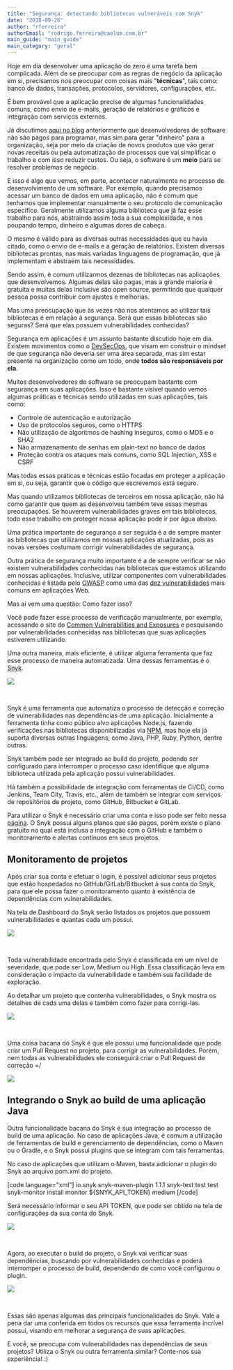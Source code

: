 ```yaml
---
title: "Segurança: detectando bibliotecas vulneráveis com Snyk"
date: "2018-09-26"
author: "rferreira"
authorEmail: "rodrigo.ferreira@caelum.com.br"
main_guide: "main_guide"
main_category: "geral"
---
```


Hoje em dia desenvolver uma aplicação do zero é uma tarefa bem complicada. Além de se preocupar com as regras de negócio da aplicação em si, precisamos nos preocupar com coisas mais "**técnicas**", tais como: banco de dados, transações, protocolos, servidores, configurações, etc.

É bem provável que a aplicação precise de algumas funcionalidades comuns, como envio de e-mails, geração de relatórios e gráficos e integração com serviços externos.

Já discutimos [aqui no blog](https://blog.caelum.com.br/voce-nao-e-pago-para-programar/) anteriormente que desenvolvedores de software não são pagos para programar, mas sim para gerar "dinheiro" para a organização, seja por meio da criação de novos produtos que vão gerar novas receitas ou pela automatização de processos que vai simplificar o trabalho e com isso reduzir custos. Ou seja, o software é um **meio** para se resolver problemas de negócio.

E isso é algo que vemos, em parte, acontecer naturalmente no processo de desenvolvimento de um software. Por exemplo, quando precisamos acessar um banco de dados em uma aplicação, não é comum que tenhamos que implementar manualmente o seu protocolo de comunicação específico. Geralmente utilizamos alguma biblioteca que já faz esse trabalho para nós, abstraindo assim toda a sua complexidade, e nos poupando tempo, dinheiro e algumas dores de cabeça.

O mesmo é válido para as diversas outras necessidades que eu havia citado, como o envio de e-mails e a geração de relatórios. Existem diversas bibliotecas prontas, nas mais variadas linguagens de programação, que já implementam e abstraem tais necessidades.

Sendo assim, é comum utilizarmos dezenas de bibliotecas nas aplicações que desenvolvemos. Algumas delas são pagas, mas a grande maioria é gratuita e muitas delas inclusive são open source, permitindo que qualquer pessoa possa contribuir com ajustes e melhorias.

Mas uma preocupação que às vezes não nos atentamos ao utilizar tais bibliotecas é em relação à segurança. Será que essas bibliotecas são seguras? Será que elas possuem vulnerabilidades conhecidas?

Segurança em aplicações é um assunto bastante discutido hoje em dia. Existem movimentos como o [DevSecOps](http://www.devsecops.org), que visam em construir o mindset de que segurança não deveria ser uma área separada, mas sim estar presente na organização como um todo, onde **todos são responsáveis por ela**.

Muitos desenvolvedores de software se preocupam bastante com segurança em suas aplicações. Isso é bastante visível quando vemos algumas práticas e técnicas sendo utilizadas em suas aplicações, tais como:

- Controle de autenticação e autorização
- Uso de protocolos seguros, como o HTTPS
- Não utilização de algoritmos de hashing inseguros, como o MD5 e o SHA2
- Não armazenamento de senhas em plain-text no banco de dados
- Proteção contra os ataques mais comuns, como SQL Injection, XSS e CSRF

Mas todas essas práticas e técnicas estão focadas em proteger a aplicação em si, ou seja, garantir que o código que escrevemos está seguro.

Mas quando utilizamos bibliotecas de terceiros em nossa aplicação, não há como garantir que quem as desenvolveu também teve essas mesmas preocupações. Se houverem vulnerabilidades graves em tais bibliotecas, todo esse trabalho em proteger nossa aplicação pode ir por água abaixo.

Uma prática importante de segurança a ser seguida é a de sempre manter as bibliotecas que utilizamos em nossas aplicações atualizadas, pois as novas versões costumam corrigir vulnerabilidades de segurança.

Outra prática de segurança muito importante é a de sempre verificar se não existem vulnerabilidades conhecidas nas bibliotecas que estamos utilizando em nossas aplicações. Inclusive, utilizar componentes com vulnerabilidades conhecidas é listada pelo [OWASP](https://www.owasp.org/) como uma das [dez vulnerabilidades](https://www.owasp.org/index.php/Category:OWASP_Top_Ten_Project) mais comuns em aplicações Web.

Mas aí vem uma questão: Como fazer isso?

Você pode fazer esse processo de verificação manualmente, por exemplo, acessando o site do [Common Vulnerabilities and Exposures](https://cve.mitre.org) e pesquisando por vulnerabilidades conhecidas nas bibliotecas que suas aplicações estiverem utilizando.

Uma outra maneira, mais eficiente, é utilizar alguma ferramenta que faz esse processo de maneira automatizada. Uma dessas ferramentas é o [Snyk](https://snyk.io).

![](https://blog.caelum.com.br/wp-content/uploads/2018/09/Screen-Shot-2018-09-21-at-16.55.11.png)

 

Snyk é uma ferramenta que automatiza o processo de detecção e correção de vulnerabilidades nas dependências de uma aplicação. Inicialmente a ferramenta tinha como público alvo aplicações Node.js, fazendo verificações nas bibliotecas disponibilizadas via [NPM](https://www.npmjs.com/), mas hoje ela já suporta diversas outras linguagens, como Java, PHP, Ruby, Python, dentre outras.

Snyk também pode ser integrado ao build do projeto, podendo ser configurado para interromper o processo caso identifique que alguma biblioteca utilizada pela aplicação possui vulnerabilidades.

Há também a possibilidade de integração com ferramentas de CI/CD, como Jenkins, Team City, Travis, etc., além de também se integrar com serviços de repositórios de projeto, como GitHub, Bitbucket e GitLab.

Para utilizar o Snyk é necessário criar uma conta e isso pode ser feito nessa [página](https://app.snyk.io/signup). O Snyk possui alguns planos que são pagos, porém existe o plano gratuito no qual está inclusa a integração com o GitHub e também o monitoramento e alertas contínuos em seus projetos.

## Monitoramento de projetos

Após criar sua conta e efetuar o login, é possível adicionar seus projetos que estão hospedados no GitHub/GitLab/Bitbucket à sua conta do Snyk, para que ele possa fazer o monitoramento quanto à existência de dependências com vulnerabilidades.

Na tela de Dashboard do Snyk serão listados os projetos que possuem vulnerabilidades e quantas cada um possui.

![](https://blog.caelum.com.br/wp-content/uploads/2018/09/Screen-Shot-2018-09-21-at-18.20.34.png)

 

Toda vulnerabilidade encontrada pelo Snyk é classificada em um nível de severidade, que pode ser Low, Medium ou High. Essa classificação leva em consideração o impacto da vulnerabilidade e também sua facilidade de exploração.

Ao detalhar um projeto que contenha vulnerabilidades, o Snyk mostra os detalhes de cada uma delas e também como fazer para corrigi-las.

![](https://blog.caelum.com.br/wp-content/uploads/2018/09/Screen-Shot-2018-09-21-at-18.30.57.png)

 

Uma coisa bacana do Snyk é que ele possui uma funcionalidade que pode criar um Pull Request no projeto, para corrigir as vulnerabilidades. Porém, nem todas as vulnerabilidades ele conseguirá criar o Pull Request de correção =/

![](https://blog.caelum.com.br/wp-content/uploads/2018/09/Screen-Shot-2018-09-21-at-18.34.52.png)

## **Integrando o Snyk ao build de uma aplicação Java**

Outra funcionalidade bacana do Snyk é sua integração ao processo de build de uma aplicação. No caso de aplicações Java, é comum a utilização de ferramentas de build e gerenciamento de dependências, como o Maven ou o Gradle, e o Snyk possui plugins que se integram com tais ferramentas.

No caso de aplicações que utilizam o Maven, basta adicionar o plugin do Snyk ao arquivo pom.xml do projeto.

\[code language="xml"\] <plugin> <groupId>io.snyk</groupId> <artifactId>snyk-maven-plugin</artifactId> <version>1.1.1</version> <executions> <execution> <id>snyk-test</id> <phase>test</phase> <goals> <goal>test</goal> </goals> </execution> <execution> <id>snyk-monitor</id> <phase>install</phase> <goals> <goal>monitor</goal> </goals> </execution> </executions> <configuration> <apiToken>${SNYK\_API\_TOKEN}</apiToken> <failOnSeverity>medium</failOnSeverity> <org></org> </configuration> </plugin> \[/code\]

Será necessário informar o seu API TOKEN, que pode ser obtido na tela de configurações da sua conta do Snyk.

![](https://blog.caelum.com.br/wp-content/uploads/2018/09/Screen-Shot-2018-09-21-at-18.44.59.png)

 

Agora, ao executar o build do projeto, o Snyk vai verificar suas dependências, buscando por vulnerabilidades conhecidas e poderá interromper o processo de build, dependendo de como você configurou o plugin.

![](https://blog.caelum.com.br/wp-content/uploads/2018/09/Screen-Shot-2018-09-21-at-18.47.56.png)

 

Essas são apenas algumas das principais funcionalidades do Snyk. Vale a pena dar uma conferida em todos os recursos que essa ferramenta incrível possui, visando em melhorar a segurança de suas aplicações.

E você, se preocupa com vulnerabilidades nas dependências de seus projetos? Utiliza o Snyk ou outra ferramenta similar? Conte-nos sua experiência! :)
